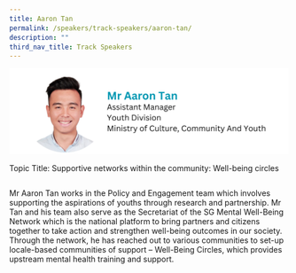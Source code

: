 ```yaml
---
title: Aaron Tan
permalink: /speakers/track-speakers/aaron-tan/
description: ""
third_nav_title: Track Speakers
---
```

<div style="display: flex; flex-wrap: wrap;">
  <div style="flex-basis: 100%; max-width: 100%;">
    <img alt="track speakers 1" src="/images/SpeakersPhoto/aarontan.png">
  </div>
	
Topic Title: Supportive networks within the community: Well-being circles

Mr Aaron Tan works in the Policy and Engagement team which involves supporting the aspirations of youths through research and partnership. Mr Tan and his team also serve as the Secretariat of the SG Mental Well-Being Network which is the national platform to bring partners and citizens together to take action and strengthen well-being outcomes in our society. Through the network, he has reached out to various communities to set-up locale-based communities of support – Well-Being Circles, which provides upstream mental health training and support.</div>